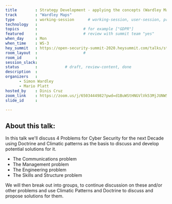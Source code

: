 ```yaml
---
title        : Strategy Development - applying the concepts (Wardley Maps)
track        : "Wardley Maps"
type         : working-session      # working-session, user-session, product-session
technology   :
topics       :                    # for example ["GDPR"]
featured     :                    # review with summit team "yes"
when_day     : Mon
when_time    : WS-3
hey_summit   : https://open-security-summit-2020.heysummit.com/talks/strategy-development-applying-the-concepts/
room_layout  :                    #
room_id      : 
session_slack: 
status       :            # draft, review-content, done
description  :
organizers   :
      - Simon Wardley
      - Mario Platt
hosted_by    : Dinis Cruz
zoom_link    : https://zoom.us/j/6503444982?pwd=d1BuWStHNGVlVk53MjJUNW5aZEFuUT09
slide_id     :
      
---
```


## About this talk: 

In this talk we'll discuss  4 Problems for Cyber Security for the next Decade using Doctrine and Climatic patterns as the basis to discuss and develop potential solutions for it.
- The Communications problem
- The Management problem
- The Engineering problem
- The Skills and Structure problem

We will then break out into groups, to continue discussion on these and/or other problems and use Climatic Patterns and Doctrine to discuss and propose solutions for them.
